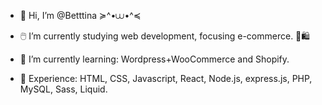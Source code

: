 - 👋 Hi, I’m @Betttina ≽^•⩊•^≼
- 🖱️ I’m currently studying web development, focusing e-commerce. 🛒🛍️

- 🌱 I’m currently learning: Wordpress+WooCommerce and Shopify. 

- 🚀 Experience: HTML, CSS, Javascript, React, Node.js, express.js, PHP, MySQL, Sass, Liquid.
  


<!---
Betttina/Betttina is a ✨ special ✨ repository because its `README.md` (this file) appears on your GitHub profile.
You can click the Preview link to take a look at your changes.
--->
